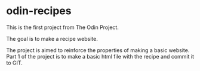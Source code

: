 # odin-recipes

This is the first project from The Odin Project.

The goal is to make a recipe website.

The project is aimed to reinforce the properties of making a basic website.
Part 1 of the project is to make a basic html file with the recipe and commit it to GIT.